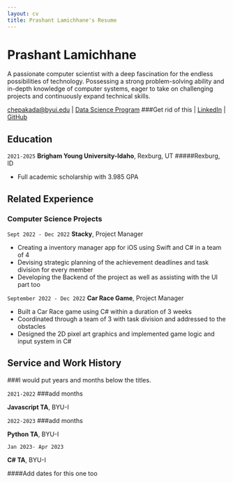 ```yaml
---
layout: cv
title: Prashant Lamichhane's Resume
---
```

# Prashant Lamichhane
A passionate computer scientist with a deep fascination for the endless possibilities of technology. Possessing a strong problem-solving ability and in-depth knowledge of computer systems, eager to take on challenging projects and continuously expand technical skills.

<div id="webaddress">
<a href="datascience@byui.edu">chepakada@byui.edu</a>
| <a href="https://byuidatascience.github.io/development.html">Data Science Program</a>  ###Get rid of this
| <a href="https://www.linkedin.com/in/prashant-lamichhane/">LinkedIn</a>
| <a href="https://github.com/Chepakada">GitHub</a>
</div>

<!-- https://www.monique.tech/the-art-of-markdown -->

## Education

`2021-2025`
__Brigham Young University-Idaho__, Rexburg, UT  #####Rexburg, ID

- Full academic scholarship with 3.985 GPA



## Related Experience


### Computer Science Projects

`Sept 2022 - Dec 2022`
__Stacky__, Project Manager

- Creating a inventory manager app for iOS using Swift and C# in a team of 4
- Devising strategic planning of the achievement deadlines and task division for every member
- Developing the Backend of the project as well as assisting with the UI part too

`September 2022 - Dec 2022`
__Car Race Game__, Project Manager

- Built a Car Race game using C# within a duration of 3 weeks
- Coordinated through a team of 3 with task division and addressed to the obstacles
- Designed the 2D pixel art graphics and implemented game logic and input system in C#



## Service and Work History

###I would put years and months below the titles.

`2021-2022`   ###add months  

__Javascript TA__, BYU-I


`2022-2023`  ###add months

__Python TA__, BYU-I

`Jan 2023- Apr 2023`

__C# TA__, BYU-I

####Add dates for this one too

<!-- ### Footer

Last updated: March 2022 -->